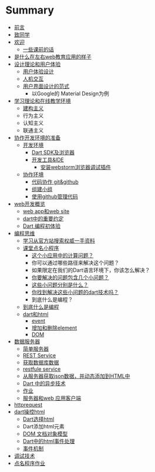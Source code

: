 # Summary

* [前言](README.md)
* [致同学](tostudentsmdmd.md)
* [欢迎](huan-ying.md)
  * [一些课前的话](huan-ying/huan-ying.md)
* [是什么在左右web教育应用的样子](shi-shi-yao-zai-zuo-you-ji-yu-web-de-jiao-yu-ying-yong-de-yang-zi.md)
* [设计理论和用户体验](she-ji-li-lun.md)
  * [用户体验设计](she-ji-li-lun/yong-hu-ti-yan-she-ji.md)
  * [人机交互](she-ji-li-lun/ren-ji-jiao-hu.md)
  * [用户界面设计的范式](she-ji-li-lun/yong-hu-jie-mian-she-ji-de-fan-shi.md)
    * 以Google的 Material Design为例
* [学习理论和在线教学环境](huan-ying/xue-xi-li-lun-he-xue-xi-huan-jing.md)
  * [建构主义](huan-ying/xue-xi-li-lun-he-xue-xi-huan-jing/jian-gou-zhu-yi.md)
  * 行为主义
  * 认知主义
  * 联通主义
* [协作开发环境的准备](preparemd.md)
  * [开发环境](enviroment.md)
    * [Dart SDK及浏览器](darkSDK.md)
    * [开发工具&IDE](softide.md)
      * [安装webstorm浏览器调试插件](安装-浏览器调试插件.md)
  * [协作环境](collaboration_environment.md)
    * [代码协作 git&github](install_git.md)
    * [组建小组](create_team.md)
    * [使用github管理代码](course7.md)
* [web开发概览](webdev_bigpicture.md)
  * [web app和web site](huan-ying/web-apphe-web-site.md)
  * [dart中的重要约定](Conventions.md)
  * [Dart 编程初体验](dartfirstApp.md)
* [编程思维](解决这个小需求要怎么编程？.md)
  * [学习从官方站搜索权威一手资料](learnHowToLearnLang.md)
  * [课堂点名小程序](案例1.md)
    * [这个小应用中的计算问题？](案例1/zhe-ge-xiao-ying-yong-zhong-de-ji-suan-wen-ti.md)
    * 你可以通过哪些路径来解决这个问题？
    * 如果限定在我们的Dart语言环境下，你该怎么解决？
    * [你要解决的问题包含几个小问题？](案例1/ni-yao-jie-jue-de-wen-ti-bao-han-ji-ge-xiao-wen-ti-ff1f.md)
    * [这些小问题分别是什么？](案例1/zhe-xie-xiao-wen-ti-fen-bie-shi-shi-yao-ff1f.md)
    * [你找到解决这些小问题的dart技术吗？](案例1/ni-zhao-dao-jie-jue-zhe-xie-xiao-wen-ti-de-dart-ji-zhu-ma-ff1f.md)
    * 到底什么是编程？
  * [到底什么是编程](dao-di-shi-yao-shi-bian-cheng.md)
  * [dart和html](darthe-html.md)
    * [event](darthe-html/event.md)
    * [增加和删除element](darthe-html/xiu-gai-element.md)
    * [DOM](darthe-html/dom.md)
* [数据服务器](yourOwnServer.md)
  * [简单服务器](简单服务器.md)
  * [REST Service](rest.md)
  * [获取数据库数据](getDataFromDb.md)
  * [restfule service](restfule_service.md)
  * [从服务器获取json数据，并动态添加到HTML中](dynamiccreatepagecontentwithdata.md)
  * [Dart 中的异步技术](asynchronous.md)
  * [作业](exercise.md)
  * [服务器和web 应用客户端](服务器-.md)
* [httprequest](httprequest.md)
* [dart操控html](dartcao-kong-html.md)
  * [Dart选择html](dartxuan-ze-html.md)
  * Dart添加html元素
  * [DOM 文档对象模型](dom-wen-dang-dui-xiang-mo-xing.md)
  * [Dart中的html事件处理](dartzhong-de-html-shi-jian-chu-li.md)
  * [事件机制](shi-jian-ji-zhi.md)
* [调试技术](diao-shi-ji-zhu.md)
* [点名程序作业](dian-ming-cheng-xu-zuo-ye.md)

